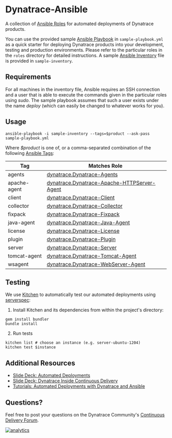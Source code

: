 # Dynatrace-Ansible

A collection of [Ansible Roles](http://docs.ansible.com/playbooks_roles.html) for automated deployments of Dynatrace products.

You can use the provided sample [Ansible Playbook](http://docs.ansible.com/playbooks.html) in ```sample-playbook.yml``` as a quick starter for deploying Dynatrace products into your development, testing and production environments. Please refer to the particular roles in the ```roles``` directory for detailed instructions. A sample [Ansible Inventory](http://docs.ansible.com/intro_inventory.html) file is provided in ```sample-inventory```.

## Requirements

For all machines in the inventory file, Ansible requires an SSH connection and a user that is able to execute the commands given in the particular roles using *sudo*. The sample playbook assumes that such a user exists under the name *deploy* (which can easily be changed to whatever works for you).

## Usage

```
ansible-playbook -i sample-inventory --tags=$product --ask-pass sample-playbook.yml
```

Where *$product* is one of, or a comma-separated combination of the following [Ansible Tags](http://docs.ansible.com/playbooks_tags.html):

| Tag          | Matches Role |
|--------------|--------------|
| agents       | [dynatrace.Dynatrace-Agents](https://galaxy.ansible.com/list#/roles/2620) |
| apache-agent | [dynatrace.Dynatrace-Apache-HTTPServer-Agent](https://galaxy.ansible.com/list#/roles/2681) |
| client       | [dynatrace.Dynatrace-Client](https://galaxy.ansible.com/list#/roles/2856) |
| collector    | [dynatrace.Dynatrace-Collector](https://galaxy.ansible.com/list#/roles/2621) |
| fixpack      | [dynatrace.Dynatrace-Fixpack](https://galaxy.ansible.com/list#/roles/2627) |
| java-agent   | [dynatrace.Dynatrace-Java-Agent](https://galaxy.ansible.com/list#/roles/2653) |
| license      | [dynatrace.Dynatrace-License](https://galaxy.ansible.com/list#/roles/2626) |
| plugin       | [dynatrace.Dynatrace-Plugin](https://galaxy.ansible.com/list#/roles/2628) |
| server       | [dynatrace.Dynatrace-Server](https://galaxy.ansible.com/list#/roles/2623) |
| tomcat-agent | [dynatrace.Dynatrace-Tomcat-Agent](https://galaxy.ansible.com/list#/roles/2654) |
| wsagent      | [dynatrace.Dynatrace-WebServer-Agent](https://galaxy.ansible.com/list#/roles/2625) |

## Testing

We use [Kitchen](http://kitchen.ci) to automatically test our automated deployments using [serverspec](http://serverspec.org):

1) Install Kitchen and its dependencies from within the project's directory:

```
gem install bundler
bundle install
```

2) Run tests

```
kitchen list # choose an instance (e.g. server-ubuntu-1204)
kitchen test $instance
```

## Additional Resources

- [Slide Deck: Automated Deployments](http://slideshare.net/MartinEtmajer/automated-deployments-slide-share)
- [Slide Deck: Dynatrace Inside Continuous Delivery](http://slideshare.net/MartinEtmajer/dynatrace-inside-continuous-delivery)
- [Tutorials: Automated Deployments with Dynatrace and Ansible](https://community.compuwareapm.com/community/display/COE/Tutorials+on+Automated+Deployments#TutorialsonAutomatedDeployments-ansible)

## Questions?

Feel free to post your questions on the Dynatrace Community's [Continuous Delivery Forum](https://community.dynatrace.com/community/pages/viewpage.action?pageId=46628921).

[![analytics](https://www.google-analytics.com/collect?v=1&t=pageview&_s=1&dl=https%3A%2F%2Fgithub.com%2FdynaTrace&dp=%2FDynatrace-Ansible&dt=Dynatrace-Ansible&_u=Dynatrace~&cid=github.com%2FdynaTrace&tid=UA-54510554-5&aip=1)]()
